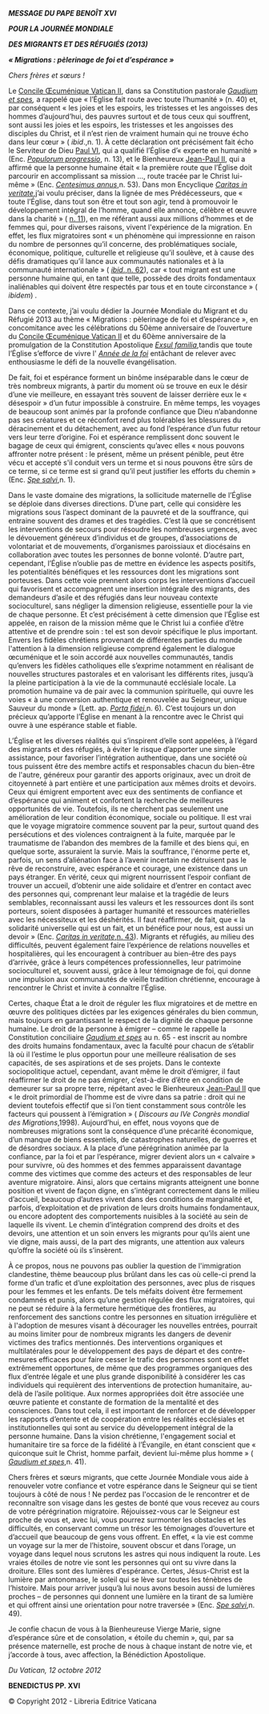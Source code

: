 ***MESSAGE DU PAPE BENOÎT XVI***

***POUR LA JOURNÉE MONDIALE***

***DES MIGRANTS ET DES RÉFUGIÉS (2013)***

***« Migrations : pèlerinage de foi et d’espérance »***

*Chers frères et sœurs !*

Le [Concile Œcuménique Vatican II](http://www.vatican.va/archive/hist_councils/ii_vatican_council/index_fr.htm), dans sa Constitution pastorale *[Gaudium et spes](http://www.vatican.va/archive/hist_councils/ii_vatican_council/documents/vat-ii_const_19651207_gaudium-et-spes_fr.html),* a rappelé que « l’Église fait route avec toute l’humanité » (n. 40) et, par conséquent « les joies et les espoirs, les tristesses et les angoisses des hommes d’aujourd’hui, des pauvres surtout et de tous ceux qui souffrent, sont aussi les joies et les espoirs, les tristesses et les angoisses des disciples du Christ, et il n’est rien de vraiment humain qui ne trouve écho dans leur cœur » ( *ibid*.,n. 1). À cette déclaration ont précisément fait écho le Serviteur de Dieu [Paul VI](/content/paul-vi/fr.html), qui a qualifié l’Église d’« experte en humanité » (Enc. *[Populorum progressio](/content/paul-vi/fr/encyclicals/documents/hf_p-vi_enc_26031967_populorum.html)*, n. 13), et le Bienheureux [Jean-Paul II](/content/john-paul-ii/fr.html), qui a affirmé que la personne humaine était « la première route que l’Église doit parcourir en accomplissant sa mission ..., route tracée par le Christ lui-même » (Enc. *[Centesimus annus](/content/john-paul-ii/fr/encyclicals/documents/hf_jp-ii_enc_01051991_centesimus-annus.html)*,n. 53). Dans mon Encyclique *[Caritas in veritate](/content/benedict-xvi/fr/encyclicals/documents/hf_ben-xvi_enc_20090629_caritas-in-veritate.html)*,j’ai voulu préciser, dans la lignée de mes Prédécesseurs, que « toute l’Église, dans tout son être et tout son agir, tend à promouvoir le développement intégral de l’homme, quand elle annonce, célèbre et œuvre dans la charité » ( [n. 11](/content/benedict-xvi/fr/encyclicals/documents/hf_ben-xvi_enc_20090629_caritas-in-veritate.html#11.)), en me référant aussi aux millions d’hommes et de femmes qui, pour diverses raisons, vivent l'expérience de la migration. En effet, les flux migratoires sont « un phénomène qui impressionne en raison du nombre de personnes qu’il concerne, des problématiques sociale, économique, politique, culturelle et religieuse qu’il soulève, et à cause des défis dramatiques qu’il lance aux communautés nationales et à la communauté internationale » ( [*ibid*.,n. 62](/content/benedict-xvi/fr/encyclicals/documents/hf_ben-xvi_enc_20090629_caritas-in-veritate.html#62.)), car « tout migrant est une personne humaine qui, en tant que telle, possède des droits fondamentaux inaliénables qui doivent être respectés par tous et en toute circonstance » ( *ibidem*) *.*

Dans ce contexte, j’ai voulu dédier la Journée Mondiale du Migrant et du Réfugié 2013 au thème « Migrations : pèlerinage de foi et d’espérance », en concomitance avec les célébrations du 50ème anniversaire de l’ouverture du [Concile Œcuménique Vatican II](http://www.vatican.va/archive/hist_councils/ii_vatican_council/index_fr.htm) et du 60ème anniversaire de la promulgation de la Constitution Apostolique *[Exsul familia](/content/pius-xii/la/apost_constitutions/documents/hf_p-xii_apc_19520801_exsul-familia.html)*,tandis que toute l’Église s’efforce de vivre l' [*Année* *de la foi*](http://www.annusfidei.va) entâchant de relever avec enthousiasme le défi de la nouvelle évangélisation.

De fait, foi et espérance forment un binôme inséparable dans le cœur de très nombreux migrants, à partir du moment où se trouve en eux le désir d’une vie meilleure, en essayant très souvent de laisser derrière eux le « désespoir » d’un futur impossible à construire. En même temps, les voyages de beaucoup sont animés par la profonde confiance que Dieu n’abandonne pas ses créatures et ce réconfort rend plus tolérables les blessures du déracinement et du détachement, avec au fond l’espérance d’un futur retour vers leur terre d’origine. Foi et espérance remplissent donc souvent le bagage de ceux qui émigrent, conscients qu’avec elles « nous pouvons affronter notre présent : le présent, même un présent pénible, peut être vécu et accepté s'il conduit vers un terme et si nous pouvons être sûrs de ce terme, si ce terme est si grand qu’il peut justifier les efforts du chemin » (Enc. *[Spe salvi](/content/benedict-xvi/fr/encyclicals/documents/hf_ben-xvi_enc_20071130_spe-salvi.html)*,n. 1).

Dans le vaste domaine des migrations, la sollicitude maternelle de l’Église se déploie dans diverses directions. D’une part, celle qui considère les migrations sous l’aspect dominant de la pauvreté et de la souffrance, qui entraine souvent des drames et des tragédies. C’est là que se concrétisent les interventions de secours pour résoudre les nombreuses urgences, avec le dévouement généreux d’individus et de groupes, d’associations de volontariat et de mouvements, d’organismes paroissiaux et diocésains en collaboration avec toutes les personnes de bonne volonté. D’autre part, cependant, l’Église n’oublie pas de mettre en évidence les aspects positifs, les potentialités bénéfiques et les ressources dont les migrations sont porteuses. Dans cette voie prennent alors corps les interventions d’accueil qui favorisent et accompagnent une insertion intégrale des migrants, des demandeurs d’asile et des réfugiés dans leur nouveau contexte socioculturel, sans négliger la dimension religieuse, essentielle pour la vie de chaque personne. Et c’est précisément à cette dimension que l’Église est appelée, en raison de la mission même que le Christ lui a confiée d’être attentive et de prendre soin : tel est son devoir spécifique le plus important. Envers les fidèles chrétiens provenant de différentes parties du monde l'attention à la dimension religieuse comprend également le dialogue œcuménique et le soin accordé aux nouvelles communautés, tandis qu’envers les fidèles catholiques elle s’exprime notamment en réalisant de nouvelles structures pastorales et en valorisant les différents rites, jusqu’à la pleine participation à la vie de la communauté ecclésiale locale. La promotion humaine va de pair avec la communion spirituelle, qui ouvre les voies « à une conversion authentique et renouvelée au Seigneur, unique Sauveur du monde » (Lett. ap. *[Porta fidei](/content/benedict-xvi/fr/motu_proprio/documents/hf_ben-xvi_motu-proprio_20111011_porta-fidei.html)*,n. 6). C’est toujours un don précieux qu’apporte l’Église en menant à la rencontre avec le Christ qui ouvre à une espérance stable et fiable.

L’Église et les diverses réalités qui s’inspirent d’elle sont appelées, à l’égard des migrants et des réfugiés, à éviter le risque d’apporter une simple assistance, pour favoriser l’intégration authentique, dans une société où tous puissent être des membre actifs et responsables chacun du bien-être de l'autre, généreux pour garantir des apports originaux, avec un droit de citoyenneté à part entière et une participation aux mêmes droits et devoirs. Ceux qui émigrent emportent avec eux des sentiments de confiance et d’espérance qui animent et confortent la recherche de meilleures opportunités de vie. Toutefois, ils ne cherchent pas seulement une amélioration de leur condition économique, sociale ou politique. Il est vrai que le voyage migratoire commence souvent par la peur, surtout quand des persécutions et des violences contraignent à la fuite, marquée par le traumatisme de l’abandon des membres de la famille et des biens qui, en quelque sorte, assuraient la survie. Mais la souffrance, l'énorme perte et, parfois, un sens d’aliénation face à l’avenir incertain ne détruisent pas le rêve de reconstruire, avec espérance et courage, une existence dans un pays étranger. En vérité, ceux qui migrent nourrissent l’espoir confiant de trouver un accueil, d’obtenir une aide solidaire et d’entrer en contact avec des personnes qui, comprenant leur malaise et la tragédie de leurs semblables, reconnaissant aussi les valeurs et les ressources dont ils sont porteurs, soient disposées à partager humanité et ressources matérielles avec les nécessiteux et les déshérités. Il faut réaffirmer, de fait, que « la solidarité universelle qui est un fait, et un bénéfice pour nous, est aussi un devoir » (Enc. [*Caritas in veritate*,n. 43](/content/benedict-xvi/fr/encyclicals/documents/hf_ben-xvi_enc_20090629_caritas-in-veritate.html#43.)). Migrants et réfugiés, au milieu des difficultés, peuvent également faire l’expérience de relations nouvelles et hospitalières, qui les encouragent à contribuer au bien-être des pays d’arrivée, grâce à leurs compétences professionnelles, leur patrimoine socioculturel et, souvent aussi, grâce à leur témoignage de foi, qui donne une impulsion aux communautés de vieille tradition chrétienne, encourage à rencontrer le Christ et invite à connaître l’Église.

Certes, chaque État a le droit de réguler les flux migratoires et de mettre en œuvre des politiques dictées par les exigences générales du bien commun, mais toujours en garantissant le respect de la dignité de chaque personne humaine. Le droit de la personne à émigrer – comme le rappelle la Constitution conciliaire *[Gaudium et spes](http://www.vatican.va/archive/hist_councils/ii_vatican_council/documents/vat-ii_const_19651207_gaudium-et-spes_fr.html)* au n. 65 - est inscrit au nombre des droits humains fondamentaux, avec la faculté pour chacun de s’établir là où il l’estime le plus opportun pour une meilleure réalisation de ses capacités, de ses aspirations et de ses projets. Dans le contexte sociopolitique actuel, cependant, avant même le droit d’émigrer, il faut réaffirmer le droit de ne pas émigrer, c’est-à-dire d’être en condition de demeurer sur sa propre terre, répétant avec le Bienheureux [Jean-Paul II](/content/john-paul-ii/fr.html) que « le droit primordial de l’homme est de vivre dans sa patrie : droit qui ne devient toutefois effectif que si l’on tient constamment sous contrôle les facteurs qui poussent à l’émigration » ( *Discours au IVe Congrès mondial des Migrations*,1998). Aujourd’hui, en effet, nous voyons que de nombreuses migrations sont la conséquence d’une précarité économique, d’un manque de biens essentiels, de catastrophes naturelles, de guerres et de désordres sociaux. A la place d’une pérégrination animée par la confiance, par la foi et par l’espérance, migrer devient alors un « calvaire » pour survivre, où des hommes et des femmes apparaissent davantage comme des victimes que comme des acteurs et des responsables de leur aventure migratoire. Ainsi, alors que certains migrants atteignent une bonne position et vivent de façon digne, en s’intégrant correctement dans le milieu d’accueil, beaucoup d’autres vivent dans des conditions de marginalité et, parfois, d’exploitation et de privation de leurs droits humains fondamentaux, ou encore adoptent des comportements nuisibles à la société au sein de laquelle ils vivent. Le chemin d’intégration comprend des droits et des devoirs, une attention et un soin envers les migrants pour qu’ils aient une vie digne, mais aussi, de la part des migrants, une attention aux valeurs qu’offre la société où ils s’insèrent.

À ce propos, nous ne pouvons pas oublier la question de l'immigration clandestine, thème beaucoup plus brûlant dans les cas où celle-ci prend la forme d’un trafic et d’une exploitation des personnes, avec plus de risques pour les femmes et les enfants. De tels méfaits doivent être fermement condamnés et punis, alors qu’une gestion régulée des flux migratoires, qui ne peut se réduire à la fermeture hermétique des frontières, au renforcement des sanctions contre les personnes en situation irrégulière et à l'adoption de mesures visant à décourager les nouvelles entrées, pourrait au moins limiter pour de nombreux migrants les dangers de devenir victimes des trafics mentionnés. Des interventions organiques et multilatérales pour le développement des pays de départ et des contre-mesures efficaces pour faire cesser le trafic des personnes sont en effet extrêmement opportunes, de même que des programmes organiques des flux d’entrée légale et une plus grande disponibilité à considérer les cas individuels qui requièrent des interventions de protection humanitaire, au-delà de l’asile politique. Aux normes appropriées doit être associée une œuvre patiente et constante de formation de la mentalité et des consciences. Dans tout cela, il est important de renforcer et de développer les rapports d’entente et de coopération entre les réalités ecclésiales et institutionnelles qui sont au service du développement intégral de la personne humaine. Dans la vision chrétienne, l'engagement social et humanitaire tire sa force de la fidélité à l’Évangile, en étant conscient que « quiconque suit le Christ, homme parfait, devient lui-même plus homme » ( *[Gaudium et spes](http://www.vatican.va/archive/hist_councils/ii_vatican_council/documents/vat-ii_const_19651207_gaudium-et-spes_fr.html)*,n. 41).

Chers frères et sœurs migrants, que cette Journée Mondiale vous aide à renouveler votre confiance et votre espérance dans le Seigneur qui se tient toujours à côté de nous ! Ne perdez pas l'occasion de le rencontrer et de reconnaître son visage dans les gestes de bonté que vous recevez au cours de votre pérégrination migratoire. Réjouissez-vous car le Seigneur est proche de vous et, avec lui, vous pourrez surmonter les obstacles et les difficultés, en conservant comme un trésor les témoignages d’ouverture et d’accueil que beaucoup de gens vous offrent. En effet, « la vie est comme un voyage sur la mer de l’histoire, souvent obscur et dans l’orage, un voyage dans lequel nous scrutons les astres qui nous indiquent la route. Les vraies étoiles de notre vie sont les personnes qui ont su vivre dans la droiture. Elles sont des lumières d'espérance. Certes, Jésus-Christ est la lumière par antonomase, le soleil qui se lève sur toutes les ténèbres de l’histoire. Mais pour arriver jusqu’à lui nous avons besoin aussi de lumières proches – de personnes qui donnent une lumière en la tirant de sa lumière et qui offrent ainsi une orientation pour notre traversée » (Enc. *[Spe salvi](/content/benedict-xvi/fr/encyclicals/documents/hf_ben-xvi_enc_20071130_spe-salvi.html)*,n. 49).

Je confie chacun de vous à la Bienheureuse Vierge Marie, signe d’espérance sûre et de consolation, « étoile du chemin », qui, par sa présence maternelle, est proche de nous à chaque instant de notre vie, et j’accorde à tous, avec affection, la Bénédiction Apostolique.

*Du Vatican, 12 octobre 2012*

**BENEDICTUS PP. XVI**

© Copyright 2012 - Libreria Editrice Vaticana